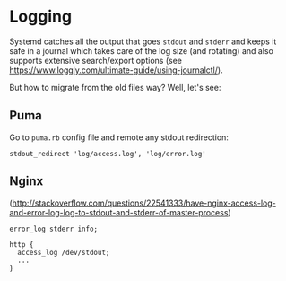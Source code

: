 # Logging

Systemd catches all the output that goes `stdout` and `stderr` and keeps
it safe in a journal which takes care of the log size (and rotating) and
also supports extensive search/export options (see https://www.loggly.com/ultimate-guide/using-journalctl/).

But how to migrate from the old files way? Well, let's see:

## Puma

Go to `puma.rb` config file and remote any stdout redirection:

    stdout_redirect 'log/access.log', 'log/error.log'

## Nginx

(http://stackoverflow.com/questions/22541333/have-nginx-access-log-and-error-log-log-to-stdout-and-stderr-of-master-process)

    error_log stderr info;

    http {
      access_log /dev/stdout;
      ...
    }
